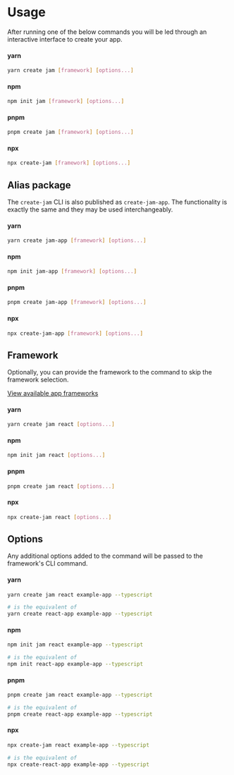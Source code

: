 # Usage

After running one of the below commands you will be led through an interactive interface to create your app.

<!-- tabs:start -->
#### **yarn**
```bash
yarn create jam [framework] [options...]
```

#### **npm**
```bash
npm init jam [framework] [options...]
```

#### **pnpm**
```bash
pnpm create jam [framework] [options...]
```

#### **npx**
```bash
npx create-jam [framework] [options...]
```
<!-- tabs:end -->

## Alias package

The `create-jam` CLI is also published as `create-jam-app`. The functionality is exactly the same and they may be used interchangeably.

<!-- tabs:start -->
#### **yarn**
```bash
yarn create jam-app [framework] [options...]
```

#### **npm**
```bash
npm init jam-app [framework] [options...]
```

#### **pnpm**
```bash
pnpm create jam-app [framework] [options...]
```

#### **npx**
```bash
npx create-jam-app [framework] [options...]
```
<!-- tabs:end -->

## Framework

Optionally, you can provide the framework to the command to skip the framework selection.

[View available app frameworks](/frameworks.md)

<!-- tabs:start -->
#### **yarn**
```bash
yarn create jam react [options...]
```

#### **npm**
```bash
npm init jam react [options...]
```

#### **pnpm**
```bash
pnpm create jam react [options...]
```

#### **npx**
```bash
npx create-jam react [options...]
```
<!-- tabs:end -->

## Options

Any additional options added to the command will be passed to the framework's CLI command.

<!-- tabs:start -->
#### **yarn**
```bash
yarn create jam react example-app --typescript

# is the equivalent of
yarn create react-app example-app --typescript
```

#### **npm**
```bash
npm init jam react example-app --typescript

# is the equivalent of
npm init react-app example-app --typescript
```

#### **pnpm**
```bash
pnpm create jam react example-app --typescript

# is the equivalent of
pnpm create react-app example-app --typescript
```

#### **npx**
```bash
npx create-jam react example-app --typescript

# is the equivalent of
npx create-react-app example-app --typescript
```
<!-- tabs:end -->
